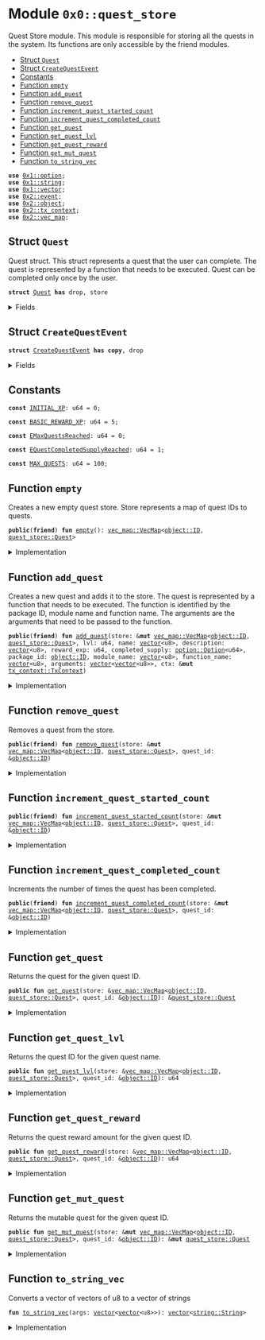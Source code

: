 
<a name="0x0_quest_store"></a>

# Module `0x0::quest_store`


Quest Store module.
This module is responsible for storing all the quests in the system.
Its functions are only accessible by the friend modules.


-  [Struct `Quest`](#0x0_quest_store_Quest)
-  [Struct `CreateQuestEvent`](#0x0_quest_store_CreateQuestEvent)
-  [Constants](#@Constants_0)
-  [Function `empty`](#0x0_quest_store_empty)
-  [Function `add_quest`](#0x0_quest_store_add_quest)
-  [Function `remove_quest`](#0x0_quest_store_remove_quest)
-  [Function `increment_quest_started_count`](#0x0_quest_store_increment_quest_started_count)
-  [Function `increment_quest_completed_count`](#0x0_quest_store_increment_quest_completed_count)
-  [Function `get_quest`](#0x0_quest_store_get_quest)
-  [Function `get_quest_lvl`](#0x0_quest_store_get_quest_lvl)
-  [Function `get_quest_reward`](#0x0_quest_store_get_quest_reward)
-  [Function `get_mut_quest`](#0x0_quest_store_get_mut_quest)
-  [Function `to_string_vec`](#0x0_quest_store_to_string_vec)


<pre><code><b>use</b> <a href="">0x1::option</a>;
<b>use</b> <a href="">0x1::string</a>;
<b>use</b> <a href="">0x1::vector</a>;
<b>use</b> <a href="">0x2::event</a>;
<b>use</b> <a href="">0x2::object</a>;
<b>use</b> <a href="">0x2::tx_context</a>;
<b>use</b> <a href="">0x2::vec_map</a>;
</code></pre>



<a name="0x0_quest_store_Quest"></a>

## Struct `Quest`


Quest struct.
This struct represents a quest that the user can complete.
The quest is represented by a function that needs to be executed.
Quest can be completed only once by the user.



<pre><code><b>struct</b> <a href="quest_store.md#0x0_quest_store_Quest">Quest</a> <b>has</b> drop, store
</code></pre>



<details>
<summary>Fields</summary>


<dl>
<dt>
<code>id: <a href="_ID">object::ID</a></code>
</dt>
<dd>

</dd>
<dt>
<code>name: <a href="_String">string::String</a></code>
</dt>
<dd>
 The name of the quest
</dd>
<dt>
<code>description: <a href="_String">string::String</a></code>
</dt>
<dd>
 The description of the quest
</dd>
<dt>
<code>lvl: <a href="_Option">option::Option</a>&lt;u64&gt;</code>
</dt>
<dd>
 The level required to start the quest
</dd>
<dt>
<code>reward_exp: u64</code>
</dt>
<dd>
 The amount of XP that the user will receive upon completing the quest
</dd>
<dt>
<code>started_count: u64</code>
</dt>
<dd>
 The counter of the number of times the quest has been started
</dd>
<dt>
<code>completed_count: u64</code>
</dt>
<dd>
 The counter of the number of times the quest has been completed
</dd>
<dt>
<code>completed_supply: <a href="_Option">option::Option</a>&lt;u64&gt;</code>
</dt>
<dd>
 The maximum number of times the quest can be completed
</dd>
<dt>
<code>package_id: <a href="_ID">object::ID</a></code>
</dt>
<dd>
 The ID of the package that contains the function that needs to be executed
</dd>
<dt>
<code>module_name: <a href="_String">string::String</a></code>
</dt>
<dd>
 The name of the module that contains the function that needs to be executed
</dd>
<dt>
<code>function_name: <a href="_String">string::String</a></code>
</dt>
<dd>
 The name of the function that needs to be executed
</dd>
<dt>
<code>arguments: <a href="">vector</a>&lt;<a href="_String">string::String</a>&gt;</code>
</dt>
<dd>
 The arguments that need to be passed to the function
</dd>
</dl>


</details>

<a name="0x0_quest_store_CreateQuestEvent"></a>

## Struct `CreateQuestEvent`



<pre><code><b>struct</b> <a href="quest_store.md#0x0_quest_store_CreateQuestEvent">CreateQuestEvent</a> <b>has</b> <b>copy</b>, drop
</code></pre>



<details>
<summary>Fields</summary>


<dl>
<dt>
<code>quest_id: <a href="_ID">object::ID</a></code>
</dt>
<dd>
 Object ID of the Quest
</dd>
<dt>
<code>name: <a href="_String">string::String</a></code>
</dt>
<dd>
 Name of the Quest
</dd>
</dl>


</details>

<a name="@Constants_0"></a>

## Constants


<a name="0x0_quest_store_INITIAL_XP"></a>



<pre><code><b>const</b> <a href="quest_store.md#0x0_quest_store_INITIAL_XP">INITIAL_XP</a>: u64 = 0;
</code></pre>



<a name="0x0_quest_store_BASIC_REWARD_XP"></a>



<pre><code><b>const</b> <a href="quest_store.md#0x0_quest_store_BASIC_REWARD_XP">BASIC_REWARD_XP</a>: u64 = 5;
</code></pre>



<a name="0x0_quest_store_EMaxQuestsReached"></a>



<pre><code><b>const</b> <a href="quest_store.md#0x0_quest_store_EMaxQuestsReached">EMaxQuestsReached</a>: u64 = 0;
</code></pre>



<a name="0x0_quest_store_EQuestCompletedSupplyReached"></a>



<pre><code><b>const</b> <a href="quest_store.md#0x0_quest_store_EQuestCompletedSupplyReached">EQuestCompletedSupplyReached</a>: u64 = 1;
</code></pre>



<a name="0x0_quest_store_MAX_QUESTS"></a>



<pre><code><b>const</b> <a href="quest_store.md#0x0_quest_store_MAX_QUESTS">MAX_QUESTS</a>: u64 = 100;
</code></pre>



<a name="0x0_quest_store_empty"></a>

## Function `empty`


Creates a new empty quest store.
Store represents a map of quest IDs to quests.



<pre><code><b>public</b>(<b>friend</b>) <b>fun</b> <a href="quest_store.md#0x0_quest_store_empty">empty</a>(): <a href="_VecMap">vec_map::VecMap</a>&lt;<a href="_ID">object::ID</a>, <a href="quest_store.md#0x0_quest_store_Quest">quest_store::Quest</a>&gt;
</code></pre>



<details>
<summary>Implementation</summary>


<pre><code><b>public</b>(<b>friend</b>) <b>fun</b> <a href="quest_store.md#0x0_quest_store_empty">empty</a>(): VecMap&lt;ID, <a href="quest_store.md#0x0_quest_store_Quest">Quest</a>&gt; {
    <a href="_empty">vec_map::empty</a>&lt;ID, <a href="quest_store.md#0x0_quest_store_Quest">Quest</a>&gt;()
}
</code></pre>



</details>

<a name="0x0_quest_store_add_quest"></a>

## Function `add_quest`


Creates a new quest and adds it to the store.
The quest is represented by a function that needs to be executed.
The function is identified by the package ID, module name and function name.
The arguments are the arguments that need to be passed to the function.



<pre><code><b>public</b>(<b>friend</b>) <b>fun</b> <a href="quest_store.md#0x0_quest_store_add_quest">add_quest</a>(store: &<b>mut</b> <a href="_VecMap">vec_map::VecMap</a>&lt;<a href="_ID">object::ID</a>, <a href="quest_store.md#0x0_quest_store_Quest">quest_store::Quest</a>&gt;, lvl: u64, name: <a href="">vector</a>&lt;u8&gt;, description: <a href="">vector</a>&lt;u8&gt;, reward_exp: u64, completed_supply: <a href="_Option">option::Option</a>&lt;u64&gt;, package_id: <a href="_ID">object::ID</a>, module_name: <a href="">vector</a>&lt;u8&gt;, function_name: <a href="">vector</a>&lt;u8&gt;, arguments: <a href="">vector</a>&lt;<a href="">vector</a>&lt;u8&gt;&gt;, ctx: &<b>mut</b> <a href="_TxContext">tx_context::TxContext</a>)
</code></pre>



<details>
<summary>Implementation</summary>


<pre><code><b>public</b>(<b>friend</b>) <b>fun</b> <a href="quest_store.md#0x0_quest_store_add_quest">add_quest</a>(
    store: &<b>mut</b> VecMap&lt;ID, <a href="quest_store.md#0x0_quest_store_Quest">Quest</a>&gt;,
    lvl: u64,
    name: <a href="">vector</a>&lt;u8&gt;,
    description: <a href="">vector</a>&lt;u8&gt;,
    reward_exp: u64,
    completed_supply: Option&lt;u64&gt;,
    package_id: ID,
    module_name: <a href="">vector</a>&lt;u8&gt;,
    function_name: <a href="">vector</a>&lt;u8&gt;,
    arguments: <a href="">vector</a>&lt;<a href="">vector</a>&lt;u8&gt;&gt;,
    ctx: &<b>mut</b> TxContext
) {
    <b>assert</b>!(<a href="_size">vec_map::size</a>(store) &lt;= <a href="quest_store.md#0x0_quest_store_MAX_QUESTS">MAX_QUESTS</a>, <a href="quest_store.md#0x0_quest_store_EMaxQuestsReached">EMaxQuestsReached</a>);

    <b>let</b> uid = <a href="_new">object::new</a>(ctx);
    <b>let</b> id = <a href="_uid_to_inner">object::uid_to_inner</a>(&uid);
    <a href="_delete">object::delete</a>(uid);

    <b>let</b> quest = <a href="quest_store.md#0x0_quest_store_Quest">Quest</a> {
        id,
        name: <a href="_utf8">string::utf8</a>(name),
        description: <a href="_utf8">string::utf8</a>(description),
        lvl: <b>if</b> (lvl == 0)  <a href="_none">option::none</a>&lt;u64&gt;() <b>else</b> <a href="_some">option::some</a>(lvl),
        reward_exp,
        completed_supply,
        started_count: 0,
        completed_count: 0,
        package_id,
        module_name: <a href="_utf8">string::utf8</a>(module_name),
        function_name: <a href="_utf8">string::utf8</a>(function_name),
        arguments: <a href="quest_store.md#0x0_quest_store_to_string_vec">to_string_vec</a>(arguments),
    };

    emit(<a href="quest_store.md#0x0_quest_store_CreateQuestEvent">CreateQuestEvent</a> {
        quest_id: id,
        name: quest.name,
    });

    <a href="_insert">vec_map::insert</a>(store, id, quest);
}
</code></pre>



</details>

<a name="0x0_quest_store_remove_quest"></a>

## Function `remove_quest`


Removes a quest from the store.



<pre><code><b>public</b>(<b>friend</b>) <b>fun</b> <a href="quest_store.md#0x0_quest_store_remove_quest">remove_quest</a>(store: &<b>mut</b> <a href="_VecMap">vec_map::VecMap</a>&lt;<a href="_ID">object::ID</a>, <a href="quest_store.md#0x0_quest_store_Quest">quest_store::Quest</a>&gt;, quest_id: &<a href="_ID">object::ID</a>)
</code></pre>



<details>
<summary>Implementation</summary>


<pre><code><b>public</b>(<b>friend</b>) <b>fun</b> <a href="quest_store.md#0x0_quest_store_remove_quest">remove_quest</a>(store: &<b>mut</b> VecMap&lt;ID, <a href="quest_store.md#0x0_quest_store_Quest">Quest</a>&gt;, quest_id: &ID) {
    <a href="_remove">vec_map::remove</a>(store, quest_id);
}
</code></pre>



</details>

<a name="0x0_quest_store_increment_quest_started_count"></a>

## Function `increment_quest_started_count`



<pre><code><b>public</b>(<b>friend</b>) <b>fun</b> <a href="quest_store.md#0x0_quest_store_increment_quest_started_count">increment_quest_started_count</a>(store: &<b>mut</b> <a href="_VecMap">vec_map::VecMap</a>&lt;<a href="_ID">object::ID</a>, <a href="quest_store.md#0x0_quest_store_Quest">quest_store::Quest</a>&gt;, quest_id: &<a href="_ID">object::ID</a>)
</code></pre>



<details>
<summary>Implementation</summary>


<pre><code><b>public</b>(<b>friend</b>) <b>fun</b> <a href="quest_store.md#0x0_quest_store_increment_quest_started_count">increment_quest_started_count</a>(store: &<b>mut</b> VecMap&lt;ID, <a href="quest_store.md#0x0_quest_store_Quest">Quest</a>&gt;, quest_id: &ID) {
    <b>let</b> quest = <a href="quest_store.md#0x0_quest_store_get_mut_quest">get_mut_quest</a>(store, quest_id);
    quest.started_count = quest.started_count + 1;
}
</code></pre>



</details>

<a name="0x0_quest_store_increment_quest_completed_count"></a>

## Function `increment_quest_completed_count`


Increments the number of times the quest has been completed.



<pre><code><b>public</b>(<b>friend</b>) <b>fun</b> <a href="quest_store.md#0x0_quest_store_increment_quest_completed_count">increment_quest_completed_count</a>(store: &<b>mut</b> <a href="_VecMap">vec_map::VecMap</a>&lt;<a href="_ID">object::ID</a>, <a href="quest_store.md#0x0_quest_store_Quest">quest_store::Quest</a>&gt;, quest_id: &<a href="_ID">object::ID</a>)
</code></pre>



<details>
<summary>Implementation</summary>


<pre><code><b>public</b>(<b>friend</b>) <b>fun</b> <a href="quest_store.md#0x0_quest_store_increment_quest_completed_count">increment_quest_completed_count</a>(store: &<b>mut</b> VecMap&lt;ID, <a href="quest_store.md#0x0_quest_store_Quest">Quest</a>&gt;, quest_id: &ID) {
    <b>let</b> quest = <a href="quest_store.md#0x0_quest_store_get_mut_quest">get_mut_quest</a>(store, quest_id);
    <b>let</b> new_count = quest.completed_count + 1;
    <b>assert</b>!(
        <a href="_is_none">option::is_none</a>(&quest.completed_supply) || new_count &lt;= *<a href="_borrow">option::borrow</a>(&quest.completed_supply),
        <a href="quest_store.md#0x0_quest_store_EQuestCompletedSupplyReached">EQuestCompletedSupplyReached</a>
    );
    quest.completed_count = new_count;
}
</code></pre>



</details>

<a name="0x0_quest_store_get_quest"></a>

## Function `get_quest`


Returns the quest for the given quest ID.



<pre><code><b>public</b> <b>fun</b> <a href="quest_store.md#0x0_quest_store_get_quest">get_quest</a>(store: &<a href="_VecMap">vec_map::VecMap</a>&lt;<a href="_ID">object::ID</a>, <a href="quest_store.md#0x0_quest_store_Quest">quest_store::Quest</a>&gt;, quest_id: &<a href="_ID">object::ID</a>): &<a href="quest_store.md#0x0_quest_store_Quest">quest_store::Quest</a>
</code></pre>



<details>
<summary>Implementation</summary>


<pre><code><b>public</b> <b>fun</b> <a href="quest_store.md#0x0_quest_store_get_quest">get_quest</a>(store: &VecMap&lt;ID, <a href="quest_store.md#0x0_quest_store_Quest">Quest</a>&gt;, quest_id: &ID): &<a href="quest_store.md#0x0_quest_store_Quest">Quest</a> {
    <a href="_get">vec_map::get</a>(store, quest_id)
}
</code></pre>



</details>

<a name="0x0_quest_store_get_quest_lvl"></a>

## Function `get_quest_lvl`


Returns the quest ID for the given quest name.



<pre><code><b>public</b> <b>fun</b> <a href="quest_store.md#0x0_quest_store_get_quest_lvl">get_quest_lvl</a>(store: &<a href="_VecMap">vec_map::VecMap</a>&lt;<a href="_ID">object::ID</a>, <a href="quest_store.md#0x0_quest_store_Quest">quest_store::Quest</a>&gt;, quest_id: &<a href="_ID">object::ID</a>): u64
</code></pre>



<details>
<summary>Implementation</summary>


<pre><code><b>public</b> <b>fun</b> <a href="quest_store.md#0x0_quest_store_get_quest_lvl">get_quest_lvl</a>(store: &VecMap&lt;ID, <a href="quest_store.md#0x0_quest_store_Quest">Quest</a>&gt;, quest_id: &ID): u64 {
    <b>let</b> quest = <a href="_get">vec_map::get</a>(store, quest_id);
    <b>if</b> (<a href="_is_some">option::is_some</a>(&quest.lvl)) *<a href="_borrow">option::borrow</a>(&quest.lvl)
    <b>else</b> 0
}
</code></pre>



</details>

<a name="0x0_quest_store_get_quest_reward"></a>

## Function `get_quest_reward`


Returns the quest reward amount for the given quest ID.



<pre><code><b>public</b> <b>fun</b> <a href="quest_store.md#0x0_quest_store_get_quest_reward">get_quest_reward</a>(store: &<a href="_VecMap">vec_map::VecMap</a>&lt;<a href="_ID">object::ID</a>, <a href="quest_store.md#0x0_quest_store_Quest">quest_store::Quest</a>&gt;, quest_id: &<a href="_ID">object::ID</a>): u64
</code></pre>



<details>
<summary>Implementation</summary>


<pre><code><b>public</b> <b>fun</b> <a href="quest_store.md#0x0_quest_store_get_quest_reward">get_quest_reward</a>(store: &VecMap&lt;ID, <a href="quest_store.md#0x0_quest_store_Quest">Quest</a>&gt;, quest_id: &ID): u64 {
    <a href="quest_store.md#0x0_quest_store_get_quest">get_quest</a>(store, quest_id).reward_exp
}
</code></pre>



</details>

<a name="0x0_quest_store_get_mut_quest"></a>

## Function `get_mut_quest`


Returns the mutable quest for the given quest ID.



<pre><code><b>public</b> <b>fun</b> <a href="quest_store.md#0x0_quest_store_get_mut_quest">get_mut_quest</a>(store: &<b>mut</b> <a href="_VecMap">vec_map::VecMap</a>&lt;<a href="_ID">object::ID</a>, <a href="quest_store.md#0x0_quest_store_Quest">quest_store::Quest</a>&gt;, quest_id: &<a href="_ID">object::ID</a>): &<b>mut</b> <a href="quest_store.md#0x0_quest_store_Quest">quest_store::Quest</a>
</code></pre>



<details>
<summary>Implementation</summary>


<pre><code><b>public</b> <b>fun</b> <a href="quest_store.md#0x0_quest_store_get_mut_quest">get_mut_quest</a>(store: &<b>mut</b> VecMap&lt;ID, <a href="quest_store.md#0x0_quest_store_Quest">Quest</a>&gt;, quest_id: &ID): &<b>mut</b> <a href="quest_store.md#0x0_quest_store_Quest">Quest</a> {
    <a href="_get_mut">vec_map::get_mut</a>(store, quest_id)
}
</code></pre>



</details>

<a name="0x0_quest_store_to_string_vec"></a>

## Function `to_string_vec`

Converts a vector of vectors of u8 to a vector of strings


<pre><code><b>fun</b> <a href="quest_store.md#0x0_quest_store_to_string_vec">to_string_vec</a>(args: <a href="">vector</a>&lt;<a href="">vector</a>&lt;u8&gt;&gt;): <a href="">vector</a>&lt;<a href="_String">string::String</a>&gt;
</code></pre>



<details>
<summary>Implementation</summary>


<pre><code><b>fun</b> <a href="quest_store.md#0x0_quest_store_to_string_vec">to_string_vec</a>(args: <a href="">vector</a>&lt;<a href="">vector</a>&lt;u8&gt;&gt;): <a href="">vector</a>&lt;String&gt; {
    <b>let</b> string_args = <a href="_empty">vector::empty</a>&lt;String&gt;();
    <a href="_reverse">vector::reverse</a>(&<b>mut</b> args);

    <b>while</b> (!<a href="_is_empty">vector::is_empty</a>(&args)) {
        <a href="_push_back">vector::push_back</a>(&<b>mut</b> string_args, <a href="_utf8">string::utf8</a>(<a href="_pop_back">vector::pop_back</a>(&<b>mut</b> args)))
    };

    string_args
}
</code></pre>



</details>
